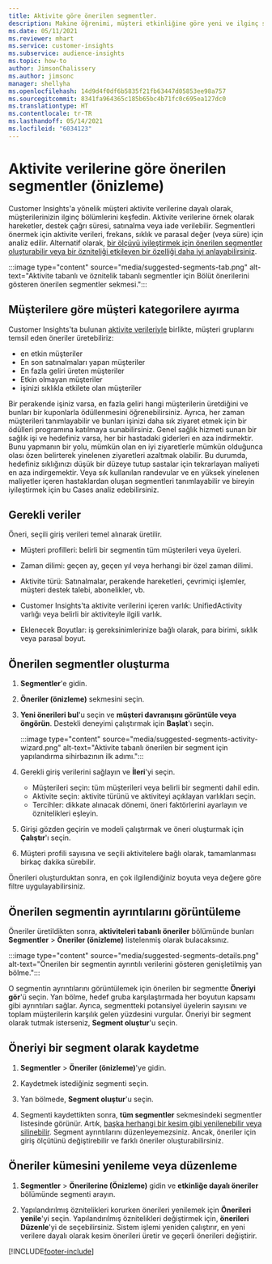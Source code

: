 ```yaml
---
title: Aktivite göre önerilen segmentler.
description: Makine öğrenimi, müşteri etkinliğine göre yeni ve ilginç segmentler bulmanıza yardımcı olur.
ms.date: 05/11/2021
ms.reviewer: mhart
ms.service: customer-insights
ms.subservice: audience-insights
ms.topic: how-to
author: JimsonChalissery
ms.author: jimsonc
manager: shellyha
ms.openlocfilehash: 14d9d4f0df6b5835f21fb63447d05853ee98a757
ms.sourcegitcommit: 8341fa964365c185b65bc4b71fc0c695ea127dc0
ms.translationtype: HT
ms.contentlocale: tr-TR
ms.lasthandoff: 05/14/2021
ms.locfileid: "6034123"
---
```

# <a name="suggested-segments-based-on-activity-data-preview"></a>Aktivite verilerine göre önerilen segmentler (önizleme)

Customer Insights'a yönelik müşteri aktivite verilerine dayalı olarak, müşterilerinizin ilginç bölümlerini keşfedin. Aktivite verilerine örnek olarak hareketler, destek çağrı süresi, satınalma veya iade verilebilir. Segmentleri önermek için aktivite verileri, frekans, sıklık ve parasal değer (veya süre) için analiz edilir. Alternatif olarak, [bir ölçüyü iyileştirmek için önerilen segmentler oluşturabilir veya bir özniteliği etkileyen bir özelliği daha iyi anlayabilirsiniz](suggested-segments.md).

:::image type="content" source="media/suggested-segments-tab.png" alt-text="Aktivite tabanlı ve öznitelik tabanlı segmentler için Bölüt önerilerini gösteren önerilen segmentler sekmesi.":::

## <a name="categorize-customers-by-activity"></a>Müşterilere göre müşteri kategorilere ayırma

Customer Insights'ta bulunan [aktivite verileriyle](activities.md) birlikte, müşteri gruplarını temsil eden öneriler üretebiliriz:

- en etkin müşteriler 
- En son satınalmaları yapan müşteriler 
- En fazla geliri üreten müşteriler 
- Etkin olmayan müşteriler 
- işinizi sıklıkla etkilete olan müşteriler  

Bir perakende işiniz varsa, en fazla geliri hangi müşterilerin üretdiğini ve bunları bir kuponlarla ödüllenmesini öğrenebilirsiniz. Ayrıca, her zaman müşterileri tanımlayabilir ve bunları işinizi daha sık ziyaret etmek için bir ödülleri programına katılmaya sunabilirsiniz.
Genel sağlık hizmeti sunan bir sağlık işi ve hedefiniz varsa, her bir hastadaki giderleri en aza indirmektir. Bunu yapmanın bir yolu, mümkün olan en iyi ziyaretlerle mümkün olduğunca olası özen belirterek yinelenen ziyaretleri azaltmak olabilir. Bu durumda, hedefiniz sıklığınızı düşük bir düzeye tutup sastalar için tekrarlayan maliyeti en aza indirgemektir. Veya sık kullanılan randevular ve en yüksek yinelenen maliyetler içeren hastaklardan oluşan segmentleri tanımlayabilir ve bireyin iyileştirmek için bu Cases analiz edebilirsiniz. 

## <a name="required-data"></a>Gerekli veriler

Öneri, seçili giriş verileri temel alınarak üretilir. 

- Müşteri profilleri: belirli bir segmentin tüm müşterileri veya üyeleri. 

- Zaman dilimi: geçen ay, geçen yıl veya herhangi bir özel zaman dilimi.

- Aktivite türü: Satınalmalar, perakende hareketleri, çevrimiçi işlemler, müşteri destek talebi, abonelikler, vb.  

- Customer Insights'ta aktivite verilerini içeren varlık: UnifiedActivity varlığı veya belirli bir aktiviteyle ilgili varlık. 

- Eklenecek Boyutlar: iş gereksinimlerinize bağlı olarak, para birimi, sıklık veya parasal boyut.

## <a name="generate-suggested-segments"></a>Önerilen segmentler oluşturma

1. **Segmentler**'e gidin.

1. **Öneriler (önizleme)** sekmesini seçin.

1. **Yeni önerileri bul**'u seçin ve **müşteri davranışını görüntüle veya öngörün**. Destekli deneyimi çalıştırmak için **Başlat**'ı seçin.

   :::image type="content" source="media/suggested-segments-activity-wizard.png" alt-text="Aktivite tabanlı önerilen bir segment için yapılandırma sihirbazının ilk adımı.":::

1. Gerekli giriş verilerini sağlayın ve **İleri**'yi seçin.

   - Müşterileri seçin: tüm müşterileri veya belirli bir segmenti dahil edin.
   - Aktivite seçin: aktivite türünü ve aktiviteyi açıklayan varlıkları seçin.
   - Tercihler: dikkate alınacak dönemi, öneri faktörlerini ayarlayın ve öznitelikleri eşleyin.

1. Girişi gözden geçirin ve modeli çalıştırmak ve öneri oluşturmak için **Çalıştır**'ı seçin.

1. Müşteri profili sayısına ve seçili aktivitelere bağlı olarak, tamamlanması birkaç dakika sürebilir. 

Önerileri oluşturduktan sonra, en çok ilgilendiğiniz boyuta veya değere göre filtre uygulayabilirsiniz. 

## <a name="view-details-of-a-suggested-segment"></a>Önerilen segmentin ayrıntılarını görüntüleme

Öneriler üretildikten sonra, **aktiviteleri tabanlı öneriler** bölümünde bunları **Segmentler** > **Öneriler (önizleme)** listelenmiş olarak bulacaksınız.

:::image type="content" source="media/suggested-segments-details.png" alt-text="Önerilen bir segmentin ayrıntılı verilerini gösteren genişletilmiş yan bölme.":::

O segmentin ayrıntılarını görüntülemek için önerilen bir segmentte **Öneriyi gör**'ü seçin. Yan bölme, hedef gruba karşılaştırmada her boyutun kapsamı gibi ayrıntıları sağlar. Ayrıca, segmentteki potansiyel üyelerin sayısını ve toplam müşterilerin karşılık gelen yüzdesini vurgular. Öneriyi bir segment olarak tutmak isterseniz, **Segment oluştur**'u seçin.    

## <a name="save-a-suggestion-as-a-segment"></a>Öneriyi bir segment olarak kaydetme

1. **Segmentler** > **Öneriler (önizleme)**'ye gidin.

1. Kaydetmek istediğiniz segmenti seçin. 

1. Yan bölmede, **Segment oluştur**'u seçin. 

1. Segmenti kaydettikten sonra, **tüm segmentler** sekmesindeki segmentler listesinde görünür. Artık, [başka herhangi bir kesim gibi yenilenebilir veya silinebilir](segments.md). Segment ayrıntılarını düzenleyemezsiniz. Ancak, öneriler için giriş ölçütünü değiştirebilir ve farklı öneriler oluşturabilirsiniz.

## <a name="refresh-or-edit-a-set-of-suggestions"></a>Öneriler kümesini yenileme veya düzenleme

1. **Segmentler** > **Önerilerine (Önizleme)** gidin ve **etkinliğe dayalı öneriler** bölümünde segmenti arayın.

1. Yapılandırılmış öznitelikleri korurken önerileri yenilemek için **Önerileri yenile**'yi seçin. Yapılandırılmış öznitelikleri değiştirmek için, **önerileri Düzenle**'yi de seçebilirsiniz. Sistem işlemi yeniden çalıştırır, en yeni verilere dayalı olarak kesim önerileri üretir ve geçerli önerileri değiştirir.

[!INCLUDE[footer-include](../includes/footer-banner.md)]
